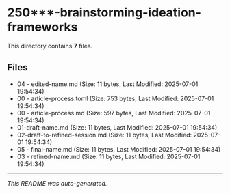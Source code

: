 # 250***-brainstorming-ideation-frameworks

This directory contains **7** files.

## Files

- 04 - edited-name.md (Size: 11 bytes, Last Modified: 2025-07-01 19:54:34)
- 00 - article-process.toml (Size: 753 bytes, Last Modified: 2025-07-01 19:54:34)
- 00 - article-process.md (Size: 597 bytes, Last Modified: 2025-07-01 19:54:34)
- 01-draft-name.md (Size: 11 bytes, Last Modified: 2025-07-01 19:54:34)
- 02-draft-to-refined-session.md (Size: 11 bytes, Last Modified: 2025-07-01 19:54:34)
- 05 - final-name.md (Size: 11 bytes, Last Modified: 2025-07-01 19:54:34)
- 03 - refined-name.md (Size: 11 bytes, Last Modified: 2025-07-01 19:54:34)

---
*This README was auto-generated.*
